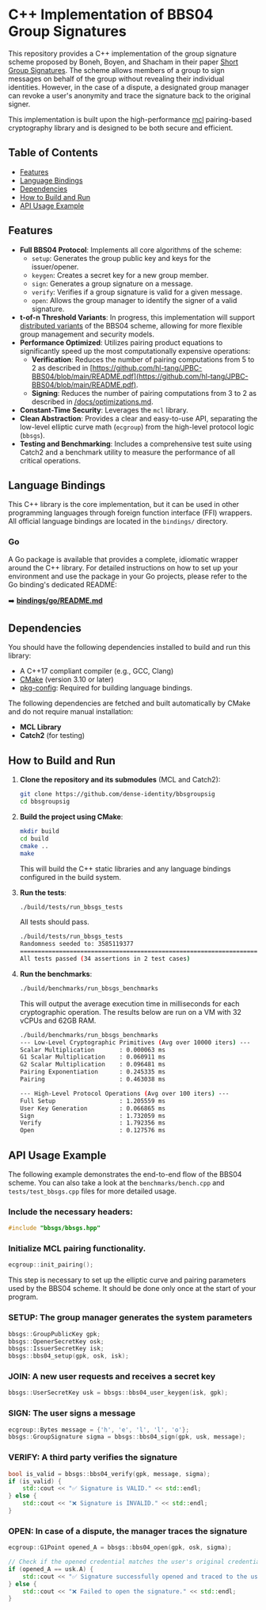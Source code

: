 # C++ Implementation of BBS04 Group Signatures

This repository provides a C++ implementation of the group signature scheme proposed by Boneh, Boyen, and Shacham in their paper [Short Group Signatures](https://crypto.stanford.edu/~dabo/pubs/papers/groupsigs.pdf). The scheme allows members of a group to sign messages on behalf of the group without revealing their individual identities. However, in the case of a dispute, a designated group manager can revoke a user's anonymity and trace the signature back to the original signer.

This implementation is built upon the high-performance [mcl](https://github.com/herumi/mcl) pairing-based cryptography library and is designed to be both secure and efficient.

## Table of Contents

- [Features](#features)
- [Language Bindings](#language-bindings)
- [Dependencies](#dependencies)
- [How to Build and Run](#how-to-build-and-run)
- [API Usage Example](#api-usage-example)


## Features

* **Full BBS04 Protocol**: Implements all core algorithms of the scheme:
    * `setup`: Generates the group public key and keys for the issuer/opener.
    * `keygen`: Creates a secret key for a new group member.
    * `sign`: Generates a group signature on a message.
    * `verify`: Verifies if a group signature is valid for a given message.
    * `open`: Allows the group manager to identify the signer of a valid signature.
* **t-of-n Threshold Variants**: In progress, this implementation will support [distributed variants](https://www.orbs.com/assets/docs/white-papers/Crypto_Group_signatures-2.pdf) of the BBS04 scheme, allowing for more flexible group management and security models.
* **Performance Optimized**: Utilizes pairing product equations to significantly speed up the most computationally expensive operations:
    * **Verification**: Reduces the number of pairing computations from 5 to 2 as described in [https://github.com/hl-tang/JPBC-BBS04/blob/main/README.pdf](https://github.com/hl-tang/JPBC-BBS04/blob/main/README.pdf).
    * **Signing**: Reduces the number of pairing computations from 3 to 2 as described in [/docs/optimizations.md](/docs/optimizations.md).
* **Constant-Time Security**: Leverages the `mcl` library.
* **Clean Abstraction**: Provides a clear and easy-to-use API, separating the low-level elliptic curve math (`ecgroup`) from the high-level protocol logic (`bbsgs`).
* **Testing and Benchmarking**: Includes a comprehensive test suite using Catch2 and a benchmark utility to measure the performance of all critical operations.


## Language Bindings

This C++ library is the core implementation, but it can be used in other programming languages through foreign function interface (FFI) wrappers. All official language bindings are located in the `bindings/` directory.

### Go
A Go package is available that provides a complete, idiomatic wrapper around the C++ library. For detailed instructions on how to set up your environment and use the package in your Go projects, please refer to the Go binding's dedicated README:

➡️ **[bindings/go/README.md](./bindings/go/README.md)**


## Dependencies
You should have the following dependencies installed to build and run this library:

* A C++17 compliant compiler (e.g., GCC, Clang)
* [CMake](https://cmake.org/) (version 3.10 or later)
* [pkg-config](https://www.freedesktop.org/wiki/Software/pkg-config/): Required for building language bindings.


The following dependencies are fetched and built automatically by CMake and do not require manual installation:
* **MCL Library**
* **Catch2** (for testing)


## How to Build and Run

1.  **Clone the repository and its submodules** (MCL and Catch2):
    ```bash
    git clone https://github.com/dense-identity/bbsgroupsig
    cd bbsgroupsig
    ```

2.  **Build the project using CMake**:
    ```bash
    mkdir build
    cd build
    cmake ..
    make
    ```
    This will build the C++ static libraries and any language bindings configured in the build system.

3.  **Run the tests**:
    ```bash
    ./build/tests/run_bbsgs_tests
    ```
    All tests should pass.

    ```bash
    ./build/tests/run_bbsgs_tests 
    Randomness seeded to: 3585119377
    ===============================================================================
    All tests passed (34 assertions in 2 test cases)
    ```

4.  **Run the benchmarks**:
    ```bash
    ./build/benchmarks/run_bbsgs_benchmarks
    ```
    This will output the average execution time in milliseconds for each cryptographic operation. The results below are run on a VM with 32 vCPUs and 62GB RAM.
    ```bash
    ./build/benchmarks/run_bbsgs_benchmarks 
    --- Low-Level Cryptographic Primitives (Avg over 10000 iters) ---
    Scalar Multiplication       : 0.000063 ms
    G1 Scalar Multiplication    : 0.060911 ms
    G2 Scalar Multiplication    : 0.096481 ms
    Pairing Exponentiation      : 0.245335 ms
    Pairing                     : 0.463038 ms

    --- High-Level Protocol Operations (Avg over 100 iters) ---
    Full Setup                  : 1.205559 ms
    User Key Generation         : 0.066865 ms
    Sign                        : 1.732059 ms
    Verify                      : 1.792356 ms
    Open                        : 0.127576 ms
    ```

## API Usage Example

The following example demonstrates the end-to-end flow of the BBS04 scheme. You can also take a look at the `benchmarks/bench.cpp` and `tests/test_bbsgs.cpp` files for more detailed usage.

### Include the necessary headers:
```cpp
#include "bbsgs/bbsgs.hpp"
```

### Initialize MCL pairing functionality.
```cpp
ecgroup::init_pairing();
```
This step is necessary to set up the elliptic curve and pairing parameters used by the BBS04 scheme. It should be done only once at the start of your program.

### SETUP: The group manager generates the system parameters
```cpp
bbsgs::GroupPublicKey gpk;
bbsgs::OpenerSecretKey osk;
bbsgs::IssuerSecretKey isk;
bbsgs::bbs04_setup(gpk, osk, isk);
```
### JOIN: A new user requests and receives a secret key
```cpp
bbsgs::UserSecretKey usk = bbsgs::bbs04_user_keygen(isk, gpk);
```

### SIGN: The user signs a message
```cpp
ecgroup::Bytes message = {'h', 'e', 'l', 'l', 'o'};
bbsgs::GroupSignature sigma = bbsgs::bbs04_sign(gpk, usk, message);
```

### VERIFY: A third party verifies the signature
```cpp
bool is_valid = bbsgs::bbs04_verify(gpk, message, sigma);
if (is_valid) {
    std::cout << "✅ Signature is VALID." << std::endl;
} else {
    std::cout << "❌ Signature is INVALID." << std::endl;
}
```

### OPEN: In case of a dispute, the manager traces the signature
```cpp
ecgroup::G1Point opened_A = bbsgs::bbs04_open(gpk, osk, sigma);

// Check if the opened credential matches the user's original credential
if (opened_A == usk.A) {
    std::cout << "✅ Signature successfully opened and traced to the user." << std::endl;
} else {
    std::cout << "❌ Failed to open the signature." << std::endl;
}
```